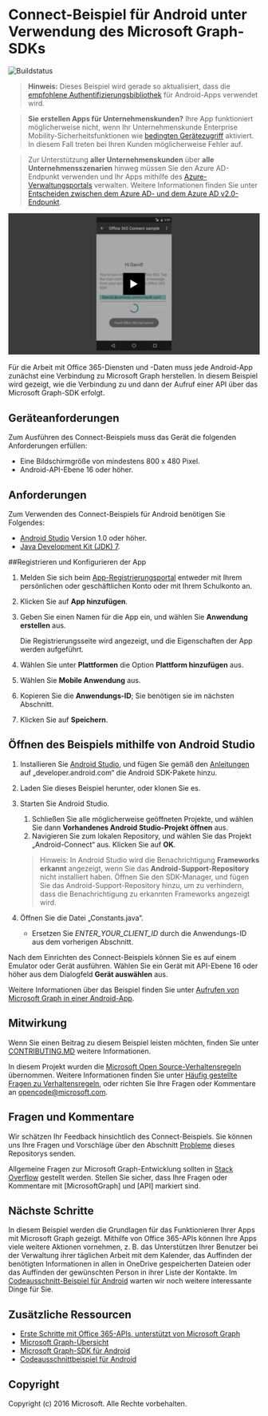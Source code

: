 # <a name="connect-sample-for-android-using-the-microsoft-graph-sdk"></a>Connect-Beispiel für Android unter Verwendung des Microsoft Graph-SDKs

![Buildstatus](https://ricalo.visualstudio.com/_apis/public/build/definitions/06256fa7-d8e5-4ca0-8639-7c00eb6f1fe9/6/badge "Buildstatus")

>**Hinweis:** Dieses Beispiel wird gerade so aktualisiert, dass die [empfohlene Authentifizierungsbibliothek](https://docs.microsoft.com/de-de/azure/active-directory/develop/active-directory-v2-libraries#compatible-client-libraries) für Android-Apps verwendet wird.


> **Sie erstellen Apps für Unternehmenskunden?** Ihre App funktioniert möglicherweise nicht, wenn Ihr Unternehmenskunde Enterprise Mobility-Sicherheitsfunktionen wie <a href="https://azure.microsoft.com/de-de/documentation/articles/active-directory-conditional-access-device-policies/" target="_newtab">bedingten Gerätezugriff</a> aktiviert. In diesem Fall treten bei Ihren Kunden möglicherweise Fehler auf. 

> Zur Unterstützung **aller Unternehmenskunden** über **alle Unternehmensszenarien** hinweg müssen Sie den Azure AD-Endpunkt verwenden und Ihr Apps mithilfe des [Azure-Verwaltungsportals](https://aka.ms/aadapplist) verwalten. Weitere Informationen finden Sie unter [Entscheiden zwischen dem Azure AD- und dem Azure AD v2.0-Endpunkt](https://graph.microsoft.io/docs/authorization/auth_overview#deciding-between-azure-ad-and-the-v2-authentication-endpoint).

[![Microsoft Graph Connect-Beispiel](../readme-images/O365-Android-Connect-video_play_icon.png)](https://www.youtube.com/watch?v=3IQIDFrqhY4 "Klicken Sie, um das Beispiel in Aktion zu sehen.")

Für die Arbeit mit Office 365-Diensten und -Daten muss jede Android-App zunächst eine Verbindung zu Microsoft Graph herstellen. In diesem Beispiel wird gezeigt, wie die Verbindung zu und dann der Aufruf einer API über das Microsoft Graph-SDK erfolgt.

## <a name="device-requirements"></a>Geräteanforderungen

Zum Ausführen des Connect-Beispiels muss das Gerät die folgenden Anforderungen erfüllen:

* Eine Bildschirmgröße von mindestens 800 x 480 Pixel.
* Android-API-Ebene 16 oder höher.
 
## <a name="prerequisites"></a>Anforderungen

Zum Verwenden des Connect-Beispiels für Android benötigen Sie Folgendes:

* [Android Studio](http://developer.android.com/sdk/index.html) Version 1.0 oder höher.
* [Java Development Kit (JDK) 7](http://www.oracle.com/technetwork/java/javase/downloads/jdk7-downloads-1880260.html).

<a name="register"></a>
##<a name="register-and-configure-the-app"></a>Registrieren und Konfigurieren der App

1. Melden Sie sich beim [App-Registrierungsportal](https://apps.dev.microsoft.com/) entweder mit Ihrem persönlichen oder geschäftlichen Konto oder mit Ihrem Schulkonto an.
2. Klicken Sie auf **App hinzufügen**.
3. Geben Sie einen Namen für die App ein, und wählen Sie **Anwendung erstellen** aus.
    
    Die Registrierungsseite wird angezeigt, und die Eigenschaften der App werden aufgeführt.
 
4. Wählen Sie unter **Plattformen** die Option **Plattform hinzufügen** aus.
5. Wählen Sie **Mobile Anwendung** aus.
6. Kopieren Sie die **Anwendungs-ID**; Sie benötigen sie im nächsten Abschnitt.
7. Klicken Sie auf **Speichern**.
  
## <a name="open-the-sample-using-android-studio"></a>Öffnen des Beispiels mithilfe von Android Studio

1. Installieren Sie [Android Studio](http://developer.android.com/sdk/index.html), und fügen Sie gemäß den [Anleitungen](http://developer.android.com/sdk/installing/adding-packages.html) auf „developer.android.com“ die Android SDK-Pakete hinzu.
2. Laden Sie dieses Beispiel herunter, oder klonen Sie es.
3. Starten Sie Android Studio.
    1. Schließen Sie alle möglicherweise geöffneten Projekte, und wählen Sie dann **Vorhandenes Android Studio-Projekt öffnen** aus.
    2. Navigieren Sie zum lokalen Repository, und wählen Sie das Projekt „Android-Connect“ aus. Klicken Sie auf **OK**.
    
    > Hinweis: In Android Studio wird die Benachrichtigung **Frameworks erkannt** angezeigt, wenn Sie das **Android-Support-Repository** nicht installiert haben. Öffnen Sie den SDK-Manager, und fügen Sie das Android-Support-Repository hinzu, um zu verhindern, dass die Benachrichtigung zu erkannten Frameworks angezeigt wird.
4. Öffnen Sie die Datei „Constants.java“.
    * Ersetzen Sie *ENTER_YOUR_CLIENT_ID* durch die Anwendungs-ID aus dem vorherigen Abschnitt.

Nach dem Einrichten des Connect-Beispiels können Sie es auf einem Emulator oder Gerät ausführen. Wählen Sie ein Gerät mit API-Ebene 16 oder höher aus dem Dialogfeld **Gerät auswählen** aus.

Weitere Informationen über das Beispiel finden Sie unter [Aufrufen von Microsoft Graph in einer Android-App](https://graph.microsoft.io/de-de/docs/platform/android).

<a name="contributing"></a>
## <a name="contributing"></a>Mitwirkung ##

Wenn Sie einen Beitrag zu diesem Beispiel leisten möchten, finden Sie unter [CONTRIBUTING.MD](/CONTRIBUTING.md) weitere Informationen.

In diesem Projekt wurden die [Microsoft Open Source-Verhaltensregeln](https://opensource.microsoft.com/codeofconduct/) übernommen. Weitere Informationen finden Sie unter [Häufig gestellte Fragen zu Verhaltensregeln](https://opensource.microsoft.com/codeofconduct/faq/), oder richten Sie Ihre Fragen oder Kommentare an [opencode@microsoft.com](mailto:opencode@microsoft.com).

## <a name="questions-and-comments"></a>Fragen und Kommentare

Wir schätzen Ihr Feedback hinsichtlich des Connect-Beispiels. Sie können uns Ihre Fragen und Vorschläge über den Abschnitt [Probleme](issues) dieses Repositorys senden.

Allgemeine Fragen zur Microsoft Graph-Entwicklung sollten in [Stack Overflow](http://stackoverflow.com/questions/tagged/MicrosoftGraph+API) gestellt werden. Stellen Sie sicher, dass Ihre Fragen oder Kommentare mit [MicrosoftGraph] und [API] markiert sind.

## <a name="next-steps"></a>Nächste Schritte

In diesem Beispiel werden die Grundlagen für das Funktionieren Ihrer Apps mit Microsoft Graph gezeigt. Mithilfe von Office 365-APIs können Ihre Apps viele weitere Aktionen vornehmen, z. B. das Unterstützen Ihrer Benutzer bei der Verwaltung ihrer täglichen Arbeit mit dem Kalender, das Auffinden der benötigten Informationen in allen in OneDrive gespeicherten Dateien oder das Auffinden der gewünschten Person in ihrer Liste der Kontakte. Im [Codeausschnitt-Beispiel für Android](../../../android-java-snippets-sample) warten wir noch weitere interessante Dinge für Sie. 
  
## <a name="additional-resources"></a>Zusätzliche Ressourcen

* [Erste Schritte mit Office 365-APIs, unterstützt von Microsoft Graph](http://dev.office.com/getting-started/office365apis)
* [Microsoft Graph-Übersicht](http://graph.microsoft.io)
* [Microsoft Graph-SDK für Android](../../../msgraph-sdk-android)
* [Codeausschnittbeispiel für Android](../../../android-java-snippets-sample)

## <a name="copyright"></a>Copyright
Copyright (c) 2016 Microsoft. Alle Rechte vorbehalten.
